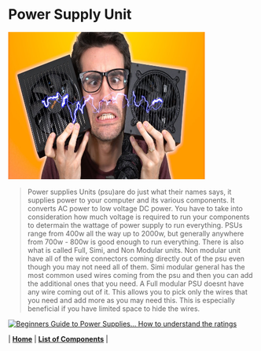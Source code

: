 # Power Supply Unit



<img src="https://github.com/Chogue7809/Computer-Architecture/blob/main/images/psu.jpg" width="400" height="300">

>Power supplies Units (psu)are do just what their names says, it supplies power to your computer and its various components. It converts AC power to low voltage DC power. You have to take into consideration how much voltage is required to run your components to determain the wattage of power supply to run everything. PSUs range from 400w all the way up to 2000w, but generally anywhere from 700w - 800w is good enough to run everything. There is also what is called Full, Simi, and Non Modular units. Non modular unit have all of the wire connectors coming directly out of the psu even though you may not need all of them. Simi modular general has the most common used wires coming from the psu and then you can add the additional ones that you need. A Full modular PSU doesnt have any wire coming out of it. This allows you to pick only the wires that you need and add more as you may need this. This is especially beneficial if you have limited space to hide the wires.



[![Beginners Guide to Power Supplies... How to understand the ratings](https://res.cloudinary.com/marcomontalbano/image/upload/v1639123878/video_to_markdown/images/youtube--bUh2EZzJZRU-c05b58ac6eb4c4700831b2b3070cd403.jpg)](https://www.youtube.com/watch?v=bUh2EZzJZRU  "Beginners Guide to Power Supplies... How to understand the ratings")

| [**Home**](README.md) | [**List of Components**](listofcomponents.md) |

